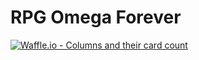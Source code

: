 # RPG Omega Forever
[![Waffle.io - Columns and their card count](https://badge.waffle.io/VitorA29/rpg-omega-forever.svg?columns=all)](https://waffle.io/VitorA29/rpg-omega-forever)
